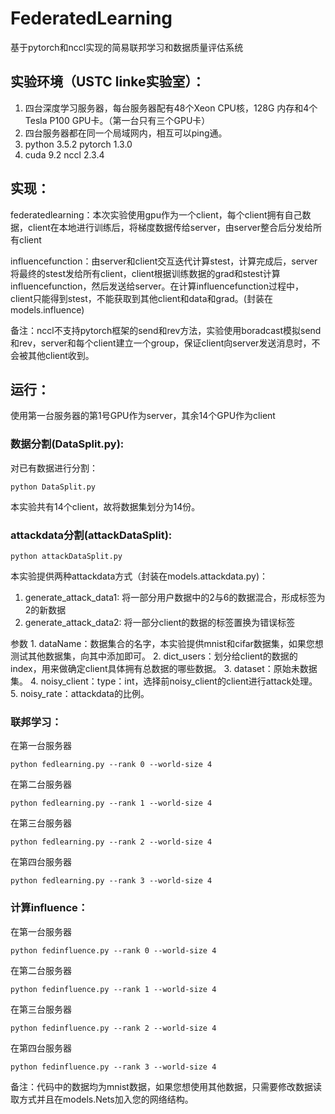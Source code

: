 # FederatedLearning

基于pytorch和nccl实现的简易联邦学习和数据质量评估系统

## 实验环境（USTC linke实验室）：

 1. 四台深度学习服务器，每台服务器配有48个Xeon CPU核，128G 内存和4个Tesla P100 GPU卡。（第一台只有三个GPU卡）
 2. 四台服务器都在同一个局域网内，相互可以ping通。
 3. python 3.5.2   pytorch 1.3.0 
 4. cuda 9.2       nccl 2.3.4
 
 ## 实现：
 
   federatedlearning：本次实验使用gpu作为一个client，每个client拥有自己数据，client在本地进行训练后，将梯度数据传给server，由server整合后分发给所有client
   
   influencefunction：由server和client交互迭代计算stest，计算完成后，server将最终的stest发给所有client，client根据训练数据的grad和stest计算influencefunction，然后发送给server。在计算influencefunction过程中，client只能得到stest，不能获取到其他client和data和grad。(封装在models.influence)
 
   备注：nccl不支持pytorch框架的send和rev方法，实验使用boradcast模拟send和rev，server和每个client建立一个group，保证client向server发送消息时，不会被其他client收到。
 
 ## 运行：
 
 使用第一台服务器的第1号GPU作为server，其余14个GPU作为client
 
 
  ### 数据分割(DataSplit.py):
 
 对已有数据进行分割：
 
 ```
 python DataSplit.py
 ```
 本实验共有14个client，故将数据集划分为14份。
  ### attackdata分割(attackDataSplit):
 
  ```
 python attackDataSplit.py
 ```

 本实验提供两种attackdata方式（封装在models.attackdata.py)：
 1. generate_attack_data1:
    将一部分用户数据中的2与6的数据混合，形成标签为2的新数据
 2. generate_attack_data2:
    将一部分client的数据的标签置换为错误标签
    
  参数 
    1.  dataName：数据集合的名字，本实验提供mnist和cifar数据集，如果您想测试其他数据集，向其中添加即可。
    2.  dict_users：划分给client的数据的index，用来做确定client具体拥有总数据的哪些数据。
    3.  dataset：原始未数据集。
    4.  noisy_client：type：int，选择前noisy_client的client进行attack处理。
    5.  noisy_rate：attackdata的比例。
  ### 联邦学习：
  在第一台服务器
  ```
 python fedlearning.py --rank 0 --world-size 4
  ```
  在第二台服务器
  ```
 python fedlearning.py --rank 1 --world-size 4
  ```
  在第三台服务器
  ```
 python fedlearning.py --rank 2 --world-size 4
 ```
  在第四台服务器
  ```
 python fedlearning.py --rank 3 --world-size 4
 ```
 
  ### 计算influence：
  在第一台服务器
  ```
 python fedinfluence.py --rank 0 --world-size 4
 ```
  在第二台服务器
  ```
 python fedinfluence.py --rank 1 --world-size 4
 ```
  在第三台服务器
  ```
 python fedinfluence.py --rank 2 --world-size 4
 ```
  在第四台服务器
  ```
 python fedinfluence.py --rank 3 --world-size 4
 ```
 
 备注：代码中的数据均为mnist数据，如果您想使用其他数据，只需要修改数据读取方式并且在models.Nets加入您的网络结构。
 
